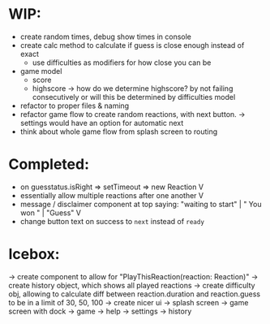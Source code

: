 # WIP:

- create random times, debug show times in console
- create calc method to calculate if guess is close enough instead of exact
  - use difficulties as modifiers for how close you can be
- game model
  - score
  - highscore
    -> how do we determine highscore? by not failing consecutively or will this be determined by difficulties model
- refactor to proper files & naming
- refactor game flow to create random reactions, with next button.
  -> settings would have an option for automatic next
- think about whole game flow from splash screen to routing

# Completed:

- on guesstatus.isRight => setTimeout => new Reaction V
- essentially allow multiple reactions after one another V
- message / disclaimer component at top saying: "waiting to start" | " You won " | "Guess" V
- change button text on success to `next` instead of `ready`

# Icebox:

-> create component to allow for "PlayThisReaction(reaction: Reaction)"
-> create history object, which shows all played reactions
-> create difficulty obj, allowing to calculate diff between reaction.duration and reaction.guess to be in a limit of 30, 50, 100
-> create nicer ui
-> splash screen
-> game screen with dock
-> game
-> help
-> settings
-> history
